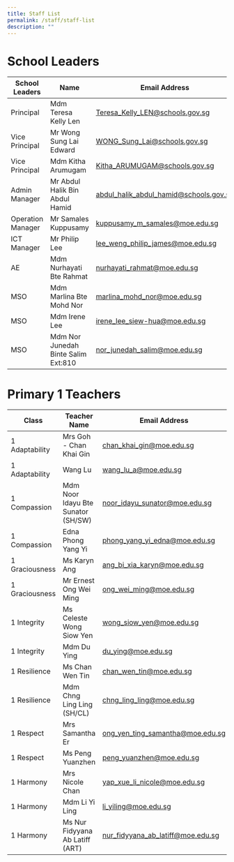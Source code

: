 ```yaml
---
title: Staff List
permalink: /staff/staff-list
description: ""
---
```

# School Leaders
| School Leaders | Name | Email Address | Extension Number |
| -------- | -------- | -------- | -------- |
| Principal | Mdm Teresa Kelly Len | Teresa_Kelly_LEN@schools.gov.sg | N/A  |
| Vice Principal | Mr Wong Sung Lai  Edward| WONG_Sung_Lai@schools.gov.sg| N/A
| Vice Principal 	 |Mdm Kitha Arumugam	|Kitha_ARUMUGAM@schools.gov.sg |NA |
Admin Manager|Mr Abdul Halik Bin Abdul Hamid|abdul_halik_abdul_hamid@schools.gov.sg|107|
Operation Manager|Mr Samales Kuppusamy|kuppusamy_m_samales@moe.edu.sg|104
ICT Manager|Mr Philip Lee|lee_weng_philip_james@moe.edu.sg|109
|AE   |Mdm Nurhayati Bte Rahmat| nurhayati_rahmat@moe.edu.sg | 103 |
| MSO	|Mdm Marlina Bte Mohd Nor |marlina_mohd_nor@moe.edu.sg |102
 MSO 	| Mdm Irene Lee |	irene_lee_siew-hua@moe.edu.sg | 802
 MSO|	Mdm Nor Junedah Binte Salim Ext:810 	|nor_junedah_salim@moe.edu.sg |801 
 
#  Primary 1 Teachers
 | Class | Teacher Name | Email Address | Extension Number |
| -------- | -------- | -------- | -------- |
|1 Adaptability | Mrs Goh  - Chan Khai Gin | chan_khai_gin@moe.edu.sg | 339
| 1 Adaptability | Wang Lu | wang_lu_a@moe.edu.sg | 328
| 1 Compassion | Mdm Noor Idayu Bte Sunator   (SH/SW) | noor_idayu_sunator@moe.edu.sg | 321
| 1 Compassion | Edna Phong Yang Yi | phong_yang_yi_edna@moe.edu.sg | 330
| 1 Graciousness | Ms Karyn Ang | ang_bi_xia_karyn@moe.edu.sg | 323
|1 Graciousness | Mr Ernest Ong Wei Ming | ong_wei_ming@moe.edu.sg | 331
|1 Integrity | Ms Celeste Wong Siow Yen| wong_siow_yen@moe.edu.sg |338
|1 Integrity | Mdm Du Ying | du_ying@moe.edu.sg |350
|1 Resilience | Ms Chan Wen Tin	| chan_wen_tin@moe.edu.sg	| 340
|1 Resilience | Mdm Chng Ling Ling (SH/CL)	| chng_ling_ling@moe.edu.sg | 351
|1 Respect | Mrs Samantha Er	| ong_yen_ting_samantha@moe.edu.sg |322 |
| 1 Respect | Ms Peng Yuanzhen	| peng_yuanzhen@moe.edu.sg	| 333 |
|1  Harmony | Mrs Nicole Chan	| yap_xue_li_nicole@moe.edu.sg	| 202
| 1 Harmony | Mdm Li Yi Ling	| li_yiling@moe.edu.sg	| 352 |
| 1 Harmony	| Ms Nur Fidyyana Ab Latiff (ART)	| nur_fidyyana_ab_latiff@moe.edu.sg | 356 |